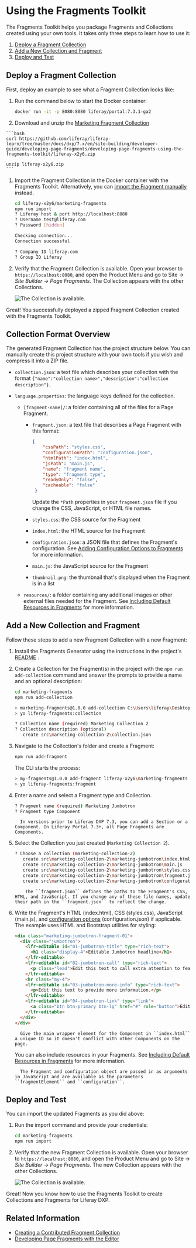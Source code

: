 # Using the Fragments Toolkit

The Fragments Toolkit helps you package Fragments and Collections created using your own tools. It takes only three steps to learn how to use it:

1. [Deploy a Fragment Collection](#deploy-a-fragment-collection)
1. [Add a New Collection and Fragment](#add-a-new-collection-and-fragment)
1. [Deploy and Test](#deploy-and-test)

## Deploy a Fragment Collection

First, deploy an example to see what a Fragment Collection looks like:

1. Run the command below to start the Docker container:

    ```bash
    docker run -it -p 8080:8080 liferay/portal:7.3.1-ga2
    ```

1. Download and unzip the [Marketing Fragment Collection](https://github.com/liferay/liferay-learn/tree/master/docs/dxp/7.x/en/site-building/developer-guide/developing-page-fragments/developing-page-fragments-using-the-fragments-toolkit/liferay-x2y6.zip)
<!-- TODO: Update this curl command to get the zip that's made when the site is built. See a different dev tutorial for an example. -->
    ```bash
    curl https://github.com/liferay/liferay-learn/tree/master/docs/dxp/7.x/en/site-building/developer-guide/developing-page-fragments/developing-page-fragments-using-the-fragments-toolkit/liferay-x2y6.zip

    unzip liferay-x2y6.zip
    ```

1. Import the Fragment Collection in the Docker container with the Fragments Toolkit. Alternatively, you can [import the Fragment manually](../../displaying-content/using-fragments/managing-page-fragments.md) instead.

    ```bash
    cd liferay-x2y6/marketing-fragments
    npm run import
    ? Liferay host & port http://localhost:8080
    ? Username test@liferay.com
    ? Password [hidden]

    Checking connection...
    Connection successful

    ? Company ID liferay.com
    ? Group ID Liferay
    ```

1. Verify that the Fragment Collection is available. Open your browser to `https://localhost:8080`, and open the Product Menu and go to Site &rarr; *Site Builder* &rarr; *Page Fragments*. The Collection appears with the other Collections.

    ![The Collection is available.](./using-the-fragments-toolkit/images/01.png)

Great! You successfully deployed a zipped Fragment Collection created with the Fragments Toolkit.

## Collection Format Overview

The generated Fragment Collection has the project structure below. You can manually create this project structure with your own tools if you wish and compress it into a ZIP file.

* `collection.json`: a text file which describes your collection with the format `{"name":"collection name>","description":"collection description"}`.

* `language.properties`: the language keys defined for the collection.

    * `[fragment-name]/`: a folder containing all of the files for a Page Fragment.

        * `fragment.json`: a text file that describes a Page Fragment with this format:

          ```json
          {
              "cssPath": "styles.css",
              "configurationPath": "configuration.json",
              "htmlPath": "index.html",
              "jsPath": "main.js",
              "name": "fragment name",
              "type": "fragment type",
              "readyOnly": "false",
              "cacheable": "false"
           }
           ```

          Update the `*Path` properties in your `fragment.json` file if you change the CSS, JavaScript, or HTML file names.

        * `styles.css`: the CSS source for the Fragment

        * `index.html`: the HTML source for the Fragment

        * `configuration.json`: a JSON file that defines the Fragment's configuration. See [Adding Configuration Options to Fragments](./adding-configuration-options-to-fragments.md) for more information.

        * `main.js`: the JavaScript source for the Fragment

        * `thumbnail.png`: the thumbnail that's displayed when the Fragment is in a list

    * `resources/`: a folder containing any additional images or other external files needed for the Fragment. See [Including Default Resources in Fragments](./including-default-resources-with-fragments.md) <!-- TODO: Fix link --> for more information.

## Add a New Collection and Fragment

Follow these steps to add a new Fragment Collection with a new Fragment:

1. Install the Fragments Generator using the instructions in the project's [README](https://github.com/liferay/generator-liferay-fragments/blob/master/README.md) <!--TODO: This link actually is broken because the parser takes out the .md extension from the link. I made a couple attempts to fix this but haven't found one. -->.
1. Create a Collection for the Fragment(s) in the project with the `npm run add-collection` command and answer the prompts to provide a name and an optional description:

    ```bash
    cd marketing-fragments
    npm run add-collection

    > marketing-fragments@1.0.0 add-collection C:\Users\liferay\Desktop\projects\marketing-fragments
    > yo liferay-fragments:collection

    ? Collection name (required) Marketing Collection 2
    ? Collection description (optional)
       create src\marketing-collection-2\collection.json
    ```

1. Navigate to the Collection's folder and create a Fragment:

    ```bash
    npm run add-fragment
    ```

    The CLI starts the process:

    ```bash
    > my-fragments@1.0.0 add-fragment liferay-x2y6\marketing-fragments
    > yo liferay-fragments:fragment
    ```

1. Enter a name and select a Fragment type and Collection.

    ```bash
    ? Fragment name (required) Marketing Jumbotron
    ? Fragment type Component
    ```

    ```note::
      In versions prior to Liferay DXP 7.3, you can add a Section or a Component. In Liferay Portal 7.3+, all Page Fragments are Components.
    ```

1. Select the Collection you just created (`Marketing Collection 2`).

    ```bash
    ? Choose a collection (marketing-collection-2)
       create src\marketing-collection-2\marketing-jumbotron\index.html
       create src\marketing-collection-2\marketing-jumbotron\main.js
       create src\marketing-collection-2\marketing-jumbotron\styles.css
       create src\marketing-collection-2\marketing-jumbotron\fragment.json
       create src\marketing-collection-2\marketing-jumbotron\configuration.json
    ```

    ```note::
        The ``fragment.json`` defines the paths to the Fragment's CSS, HTML, and JavaScript. If you change any of these file names, update their path in the ``fragment.json`` to reflect the change.
    ```

1. Write the Fragment's HTML (index.html), CSS (styles.css), JavaScript (main.js), and [configuration options](./adding-configuration-options-to-fragments.md) <!-- TODO: Fix link --> (configuration.json) if applicable. The example uses HTML and Bootstrap utilities for styling:

    ```html
    <div class="marketing-jumbotron-fragment-01">
      <div class="jumbotron">
        <lfr-editable id="01-jumbotron-title" type="rich-text">
          <h1 class="display-4">Editable Jumbotron headline</h1>
        </lfr-editable>
        <lfr-editable id="02-jumbotron-call" type="rich-text">
          <p class="lead">Edit this text to call extra attention to featured content or information.</p>
        </lfr-editable>
        <hr class="my-4">
        <lfr-editable id="03-jumbotron-more-info" type="rich-text">
          <p>Edit this text to provide more information.</p>
        </lfr-editable>
        <lfr-editable id="04-jumbotron-link" type="link">
          <a class="btn btn-primary btn-lg" href="#" role="button">Editable link</a>
        </lfr-editable>
      </div>
    </div>
    ```

    ```tip::
      Give the main wrapper element for the Component in ``index.html`` a unique ID so it doesn't conflict with other Components on the page.
    ```

    You can also include resources in your Fragments. See [Including Default Resources in Fragments](./including-default-resources-in-fragments.md) <!-- TODO: Fix link --> for more information.

    ```note::
      The Fragment and configuration object are passed in as arguments in JavaScript and are available as the parameters ``fragmentElement`` and ``configuration``.
    ```

## Deploy and Test

You can import the updated Fragments as you did above:

1. Run the import command and provide your credentials:

    ```bash
    cd marketing-fragments
    npm run import
    ```

1. Verify that the new Fragment Collection is available. Open your browser to `https://localhost:8080`, and open the Product Menu and go to Site &rarr; *Site Builder* &rarr; *Page Fragments*. The new Collection appears with the other Collections.

    ![The Collection is available.](./using-the-fragments-toolkit/images/02.png)

Great! Now you know how to use the Fragments Toolkit to create Collections and Fragments for Liferay DXP.

## Related Information

* [Creating a Contributed Fragment Collection](./creating-a-contributed-fragment-collection.md)
* [Developing Page Fragments with the Editor](./using-the-fragments-editor.md)
